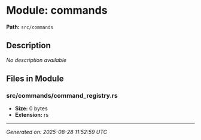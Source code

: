 # Module: commands

**Path:** `src/commands`

## Description

*No description available*

## Files in Module

### src/commands/command_registry.rs

- **Size:** 0 bytes
- **Extension:** rs

---
*Generated on: 2025-08-28 11:52:59 UTC*
